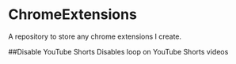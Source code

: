 # ChromeExtensions
A repository to store any chrome extensions I create.

##Disable YouTube Shorts
Disables loop on YouTube Shorts videos